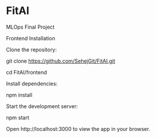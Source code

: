 # FitAI
MLOps Final Project

Frontend Installation

Clone the repository:

git clone https://github.com/SehejGit/FitAI.git

cd FitAI/frontend

Install dependencies:

npm install

Start the development server:

npm start

Open http://localhost:3000 to view the app in your browser.